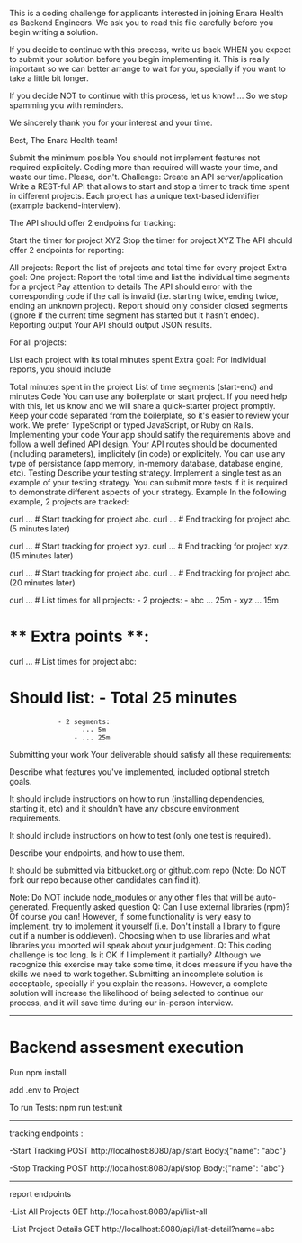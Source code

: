 This is a coding challenge for applicants interested in joining Enara Health as Backend Engineers.
We ask you to read this file carefully before you begin writing a solution.

If you decide to continue with this process, write us back WHEN you expect to submit your solution before you begin implementing it. This is really important so we can better arrange to wait for you, specially if you want to take a little bit longer.

If you decide NOT to continue with this process, let us know! ... So we stop spamming you with reminders.

We sincerely thank you for your interest and your time.

Best, The Enara Health team!

Submit the minimum posible
You should not implement features not required explicitely.
Coding more than required will waste your time, and waste our time. Please, don't.
Challenge: Create an API server/application
Write a REST-ful API that allows to start and stop a timer to track time spent in different projects. Each project has a unique text-based identifier (example backend-interview).

The API should offer 2 endpoins for tracking:

Start the timer for project XYZ
Stop the timer for project XYZ
The API should offer 2 endpoints for reporting:

All projects: Report the list of projects and total time for every project
Extra goal: One project: Report the total time and list the individual time segments for a project
Pay attention to details
The API should error with the corresponding code if the call is invalid (i.e. starting twice, ending twice, ending an unknown project).
Report should only consider closed segments (ignore if the current time segment has started but it hasn't ended).
Reporting output
Your API should output JSON results.

For all projects:

List each project with its total minutes spent
Extra goal: For individual reports, you should include

Total minutes spent in the project
List of time segments (start-end) and minutes
Code
You can use any boilerplate or start project. If you need help with this, let us know and we will share a quick-starter project promptly.
Keep your code separated from the boilerplate, so it's easier to review your work.
We prefer TypeScript or typed JavaScript, or Ruby on Rails.
Implementing your code
Your app should satify the requirements above and follow a well defined API design.
Your API routes should be documented (including parameters), implicitely (in code) or explicitely.
You can use any type of persistance (app memory, in-memory database, database engine, etc).
Testing
Describe your testing strategy.
Implement a single test as an example of your testing strategy.
You can submit more tests if it is required to demonstrate different aspects of your strategy.
Example
In the following example, 2 projects are tracked:

curl ... # Start  tracking for project abc.
curl ... # End    tracking for project abc. (5 minutes later)

curl ... # Start  tracking for project xyz.
curl ... # End    tracking for project xyz. (15 minutes later)

curl ... # Start  tracking for project abc.
curl ... # End    tracking for project abc. (20 minutes later)
  
curl ... # List times for all projects:
                - 2 projects:
                    - abc ... 25m
                    - xyz ... 15m

# ** Extra points **:

curl ... # List times for project abc:
# Should list:  - Total 25 minutes
                - 2 segments:
                    - ... 5m
                    - ... 25m
Submitting your work
Your deliverable should satisfy all these requirements:

Describe what features you've implemented, included optional stretch goals.

It should include instructions on how to run (installing dependencies, starting it, etc) and it shouldn't have any obscure environment requirements.

It should include instructions on how to test (only one test is required).

Describe your endpoints, and how to use them.

It should be submitted via bitbucket.org or github.com repo (Note: Do NOT fork our repo because other candidates can find it).

Note: Do NOT include node_modules or any other files that will be auto-generated.
Frequently asked question
Q: Can I use external libraries (npm)?
Of course you can!
However, if some functionality is very easy to implement, try to implement it yourself (i.e. Don't install a library to figure out if a number is odd/even).
Choosing when to use libraries and what libraries you imported will speak about your judgement.
Q: This coding challenge is too long. Is it OK if I implement it partially?
Although we recognize this exercise may take some time, it does measure if you have the skills we need to work together.
Submitting an incomplete solution is acceptable, specially if you explain the reasons.
However, a complete solution will increase the likelihood of being selected to continue our process, and it will save time during our in-person interview.

-------------------------------------
# Backend assesment execution

Run npm install

add .env to Project

To run Tests: npm run test:unit

---------------------------------
tracking endpoints :

-Start Tracking
POST http://localhost:8080/api/start
Body:{"name": "abc"}

-Stop Tracking
POST http://localhost:8080/api/stop
Body:{"name": "abc"}

---------------------------------
report endpoints

-List All Projects
GET http://localhost:8080/api/list-all

-List Project Details
GET http://localhost:8080/api/list-detail?name=abc


